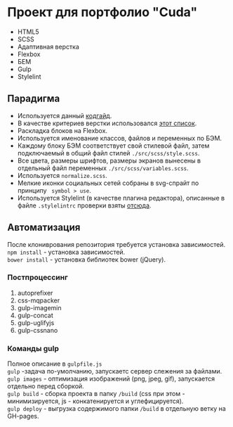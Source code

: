 # Проект для портфолио "Cuda"
- HTML5
- SCSS
- Адаптивная верстка
- Flexbox
- БЕМ
- Gulp
- Stylelint

## Парадигма

- Используется данный [кодгайд](https://epixx.github.io/code-guide/).
- В качестве критериев верстки использовался [этот список](https://nicothin.github.io/criteria-of-quality-frontend/index-0.0.3.html).
- Раскладка блоков на Flexbox.
- Используется именование классов, файлов и переменных по БЭМ.
- Каждому блоку БЭМ соответствует свой стилевой файл, затем подключаемый в общий файл стилей `./src/scss/style.scss`.
- Все цвета, размеры шрифтов, размеры экранов вынесены в отдельный файл переменных `./src/scss/variables.scss`.
- Используется `normalize.scss`.
- Мелкие иконки социальных сетей собраны в svg-спрайт по принципу ` symbol > use`.
- Используется Stylelint (в качестве плагина редактора), описанные в файле `.stylelintrc` проверки взяты [отсюда](https://github.com/nicothin/stylelint-less-test/blob/master/.stylelintrc).

## Автоматизация

После клониврования репозитория требуется установка зависимостей.  
`npm install` - установка зависимостей.  
`bower install` - установка библиотек bower (jQuery).

### Постпроцессинг

1. autoprefixer
2. css-mqpacker
3. gulp-imagemin
4. gulp-concat
5. gulp-uglifyjs
6. gulp-cssnano

### Команды gulp

Полное описание в `gulpfile.js`  
`gulp` -задача по-умолчанию, запускаетс сервер слежения за файлами.  
`gulp images` - оптимизация изображений (png, jpeg, gif), запускается отдельно перед сборкой.  
`gulp build` - сборка проекта в папку `/build` (css при этом - минимизируется, js - конкатенируется и углефицируется).  
`gulp deploy` - выгрузка содержимого папки `/build` в отдельную ветку на GH-pages.
